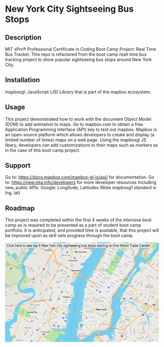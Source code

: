 # New York City Sightseeing Bus Stops
## Description
MIT xPro® Professional Certificate in Coding Boot Camp Project: Real Time Bus Tracker. This repo is refactored from the boot camp realt time bus tracking project to show popular sightseeing bus stops around New York City.

## Installation
mapboxgl: JavaScript (JS) Library that is part of the mapbox ecosystem. 

## Usage
This project demonstrated how to work with the document Object Model (DOM) to add animation to maps. Go to mapbox.com to obtain a free Application Programming Interface (API) key to test out mapbox. Mapbox is an open-source platform which allows developers to create and display (a limited number of times) maps on a web page. Using the mapboxgl JS libary, developers can add customizations to their maps such as markers as in the case of this boot camp project.

## Support
Go to: https://docs.mapbox.com/mapbox-gl-js/api/ for documentation.
Go to: https://new.mta.info/developers for more developer resources including new, public APIs.
Google: Longitude, Latitudes (Note mapboxg1 standard is lng, lat)

## Roadmap
This project was completed within the first 4 weeks of the intensive boot camp as is required to be presented as a part of student boot camp portfolio. It is anticipated, and provided time is available, that this project will be improved upon as skill sets progress through the boot camp.  

<img src="newyorkcity-mapanimation-screenshot.png" width='600'/>
